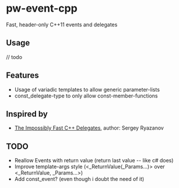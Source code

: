 # pw-event-cpp
Fast, header-only C++11 events and delegates
  
## Usage

// todo

## Features
- Usage of variadic templates to allow generic parameter-lists
- const_delegate-type to only allow const-member-functions

## Inspired by

- [The Impossibly Fast C++
  Delegates](http://www.codeproject.com/Articles/11015/The-Impossibly-Fast-C-Delegates),
  author: Sergey Ryazanov

## TODO

- Reallow Events with return value (return last value -- like c# does)
- Improve template-args style (<_ReturnValue(_Params...)> over <_ReturnValue, _Params...>)
- Add const_event? (even though i doubt the need of it)
